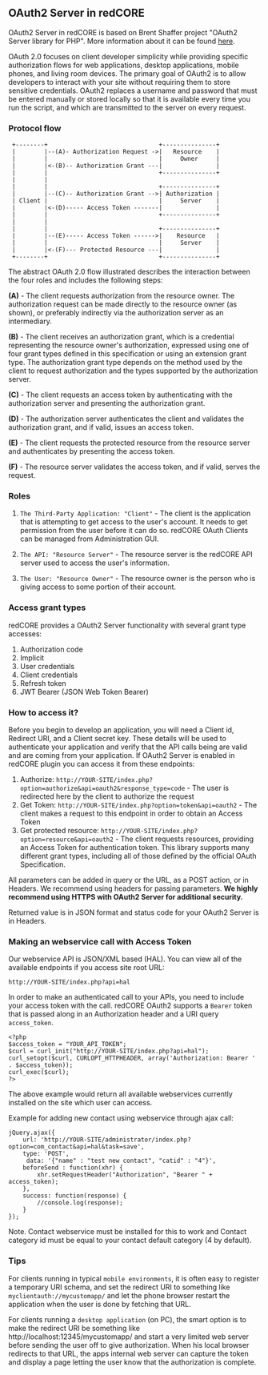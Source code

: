 ## OAuth2 Server in redCORE

OAuth2 Server in redCORE is based on Brent Shaffer project "OAuth2 Server library for PHP". More information about it can be found [here](https://github.com/bshaffer/oauth2-server-php).

OAuth 2.0 focuses on client developer simplicity while providing specific authorization flows for web applications, desktop applications, mobile phones, and living room devices.
The primary goal of OAuth2 is to allow developers to interact with your site without requiring them to store sensitive credentials.
OAuth2 replaces a username and password that must be entered manually or stored locally so that it is available every time you run the script,
and which are transmitted to the server on every request.

### Protocol flow

     +--------+                               +---------------+
     |        |--(A)- Authorization Request ->|   Resource    |
     |        |                               |     Owner     |
     |        |<-(B)-- Authorization Grant ---|               |
     |        |                               +---------------+
     |        |
     |        |                               +---------------+
     |        |--(C)-- Authorization Grant -->| Authorization |
     | Client |                               |     Server    |
     |        |<-(D)----- Access Token -------|               |
     |        |                               +---------------+
     |        |
     |        |                               +---------------+
     |        |--(E)----- Access Token ------>|    Resource   |
     |        |                               |     Server    |
     |        |<-(F)--- Protected Resource ---|               |
     +--------+                               +---------------+

The abstract OAuth 2.0 flow illustrated describes the interaction between the four roles and includes the following steps:

   **(A)**  - The client requests authorization from the resource owner. The authorization request can be made directly to the resource owner
        (as shown), or preferably indirectly via the authorization server as an intermediary.

   **(B)**  - The client receives an authorization grant, which is a credential representing the resource owner's authorization,
        expressed using one of four grant types defined in this specification or using an extension grant type. The
        authorization grant type depends on the method used by the client to request authorization and the types supported by the authorization server.

   **(C)**  - The client requests an access token by authenticating with the authorization server and presenting the authorization grant.

   **(D)**  - The authorization server authenticates the client and validates the authorization grant, and if valid, issues an access token.

   **(E)**  - The client requests the protected resource from the resource server and authenticates by presenting the access token.

   **(F)**  - The resource server validates the access token, and if valid, serves the request.


### Roles
1. `The Third-Party Application: "Client"` -
The client is the application that is attempting to get access to the user's account. It needs to get permission from the user before it can do so.
redCORE OAuth Clients can be managed from Administration GUI.

2. `The API: "Resource Server"` -
The resource server is the redCORE API server used to access the user's information.

3. `The User: "Resource Owner"` -
The resource owner is the person who is giving access to some portion of their account.


### Access grant types
redCORE provides a OAuth2 Server functionality with several grant type accesses:

1. Authorization code
2. Implicit
3. User credentials
4. Client credentials
5. Refresh token
6. JWT Bearer (JSON Web Token Bearer)


### How to access it?

Before you begin to develop an application, you will need a Client id, Redirect URI, and a Client secret key.
These details will be used to authenticate your application and verify that the API calls being are valid and are coming from your application.
If OAuth2 Server is enabled in redCORE plugin you can access it from these endpoints:

1. Authorize: `http://YOUR-SITE/index.php?option=authorize&api=oauth2&response_type=code` - The user is redirected here by the client to authorize the request
2. Get Token: `http://YOUR-SITE/index.php?option=token&api=oauth2` - The client makes a request to this endpoint in order to obtain an Access Token
3. Get protected resource: `http://YOUR-SITE/index.php?option=resource&api=oauth2` - The client requests resources, providing an Access Token for authentication token. This library supports many different grant types, including all of those defined by the official OAuth Specification.

All parameters can be added in query or the URL, as a POST action, or in Headers. We recommend using headers for passing parameters.
**We highly recommend using HTTPS with OAuth2 Server for additional security.**

Returned value is in JSON format and status code for your OAuth2 Server is in Headers.

### Making an webservice call with Access Token

Our webservice API is JSON/XML based (HAL).
You can view all of the available endpoints if you access site root URL:

`http://YOUR-SITE/index.php?api=hal`

In order to make an authenticated call to your APIs, you need to include your access token with the call.
redCORE OAuth2 supports a `Bearer` token that is passed along in an Authorization header and a URI query `access_token`.

```
<?php
$access_token = "YOUR_API_TOKEN";
$curl = curl_init("http://YOUR-SITE/index.php?api=hal");
curl_setopt($curl, CURLOPT_HTTPHEADER, array('Authorization: Bearer ' . $access_token));
curl_exec($curl);
?>
```

The above example would return all available webservices currently installed on the site which user can access.


Example for adding new contact using webservice through ajax call:

```
jQuery.ajax({
    url: 'http://YOUR-SITE/administrator/index.php?option=com_contact&api=hal&task=save',
    type: 'POST',
     data: '{"name" : "test new contact", "catid" : "4"}',
    beforeSend : function(xhr) {
        xhr.setRequestHeader("Authorization", "Bearer " + access_token);
    },
    success: function(response) {
        //console.log(response);
    }
});
```

Note. Contact webservice must be installed for this to work and Contact category id must be equal to your contact default category (4 by default).

### Tips

For clients running in typical `mobile environments`, it is often easy to register a temporary URI schema,
and set the redirect URI to something like `myclientauth://mycustomapp/` and let the phone browser restart the application when the user is done by fetching that URL.

For clients running a `desktop application` (on PC), the smart option is to make the redirect URI be something like
http://localhost:12345/mycustomapp/ and start a very limited web server before sending the user off to give authorization.
When his local browser redirects to that URL, the apps internal web server can capture the token and display a page letting the user know that the authorization is complete.


